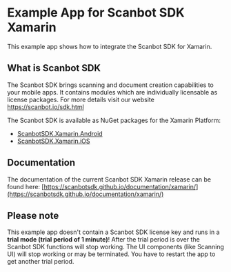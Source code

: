 # Example App for Scanbot SDK Xamarin

This example app shows how to integrate the Scanbot SDK for Xamarin.


## What is Scanbot SDK
The Scanbot SDK brings scanning and document creation capabilities to your mobile apps. It contains modules which are individually licensable as license packages. For more details visit our website https://scanbot.io/sdk.html

The Scanbot SDK is available as NuGet packages for the Xamarin Platform:
- [ScanbotSDK.Xamarin.Android](https://www.nuget.org/packages/ScanbotSDK.Xamarin.Android)
- [ScanbotSDK.Xamarin.iOS](https://www.nuget.org/packages/ScanbotSDK.Xamarin.iOS)


## Documentation
The documentation of the current Scanbot SDK Xamarin release can be found here: [https://scanbotsdk.github.io/documentation/xamarin/](https://scanbotsdk.github.io/documentation/xamarin/)


## Please note
This example app doesn't contain a Scanbot SDK license key and runs in a **trial mode (trial period of 1 minute)**!
After the trial period is over the Scanbot SDK functions will stop working. The UI components (like Scanning UI) will stop working or may be terminated. You have to restart the app to get another trial period.
